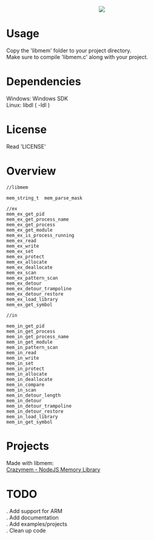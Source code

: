 <p align="center">
  <img src="https://github.com/rdbo/libmem/blob/master/img/logo.png"/>
</p>  

# Usage
Copy the 'libmem' folder to your project directory.  
Make sure to compile 'libmem.c' along with your project.  

# Dependencies
Windows: Windows SDK  
Linux:   libdl ( -ldl )  

# License
Read 'LICENSE'  

# Overview
```
//libmem

mem_string_t  mem_parse_mask

//ex
mem_ex_get_pid
mem_ex_get_process_name
mem_ex_get_process
mem_ex_get_module
mem_ex_is_process_running
mem_ex_read
mem_ex_write
mem_ex_set
mem_ex_protect
mem_ex_allocate
mem_ex_deallocate
mem_ex_scan
mem_ex_pattern_scan
mem_ex_detour
mem_ex_detour_trampoline
mem_ex_detour_restore
mem_ex_load_library
mem_ex_get_symbol

//in

mem_in_get_pid
mem_in_get_process
mem_in_get_process_name
mem_in_get_module
mem_in_pattern_scan
mem_in_read
mem_in_write
mem_in_set
mem_in_protect
mem_in_allocate
mem_in_deallocate
mem_in_compare
mem_in_scan
mem_in_detour_length
mem_in_detour
mem_in_detour_trampoline
mem_in_detour_restore
mem_in_load_library
mem_in_get_symbol
```

# Projects
Made with libmem:  
<a href="https://github.com/karliky/Crazymem">Crazymem - NodeJS Memory Library</a>  

# TODO
. Add support for ARM  
. Add documentation  
. Add examples/projects  
. Clean up code  

